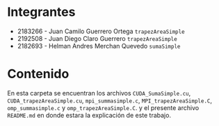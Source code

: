 # Integrantes
- 2183266 - Juan Camilo Guerrero Ortega `trapezAreaSimple`
- 2192508 - Juan Diego Claro Guerrero `trapezAreaSimple`
- 2182693 - Helman Andres Merchan Quevedo `sumaSimple`

# Contenido
En esta carpeta se encuentran los archivos `CUDA_SumaSimple.cu`, `CUDA_trapezAreaSimple.cu`, `mpi_summasimple.c`, `MPI_trapezAreaSimple.C`, `omp_summasimple.c` y `omp_trapezAreaSimple.C`. y el presente archivo `README.md` en donde estara la explicación de este trabajo.

